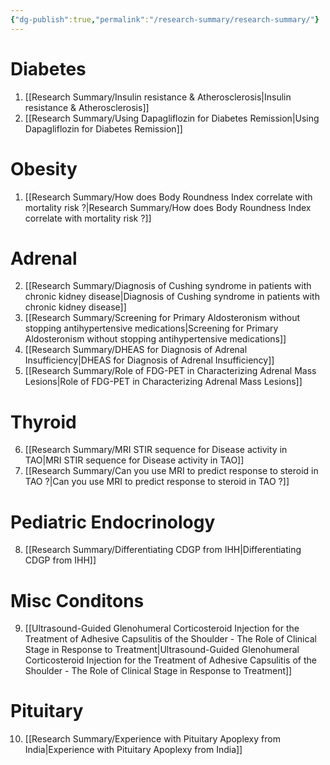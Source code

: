 ```yaml
---
{"dg-publish":true,"permalink":"/research-summary/research-summary/"}
---
```



# Diabetes

1. [[Research Summary/Insulin resistance & Atherosclerosis\|Insulin resistance & Atherosclerosis]]
2. [[Research Summary/Using Dapagliflozin for Diabetes Remission\|Using Dapagliflozin for Diabetes Remission]]

# Obesity

1. [[Research Summary/How does Body Roundness Index correlate with mortality risk ?\|Research Summary/How does Body Roundness Index correlate with mortality risk ?]]

# Adrenal


2. [[Research Summary/Diagnosis of Cushing syndrome in patients with chronic kidney disease\|Diagnosis of Cushing syndrome in patients with chronic kidney disease]]
3. [[Research Summary/Screening for Primary Aldosteronism without stopping antihypertensive medications\|Screening for Primary Aldosteronism without stopping antihypertensive medications]]
4. [[Research Summary/DHEAS for Diagnosis of Adrenal Insufficiency\|DHEAS for Diagnosis of Adrenal Insufficiency]]
5. [[Research Summary/Role of FDG-PET in Characterizing Adrenal Mass Lesions\|Role of FDG-PET in Characterizing Adrenal Mass Lesions]]

# Thyroid 

6. [[Research Summary/MRI STIR sequence for Disease activity in TAO\|MRI STIR sequence for Disease activity in TAO]]
7. [[Research Summary/Can you use MRI to predict response to steroid in TAO ?\|Can you use MRI to predict response to steroid in TAO ?]]

# Pediatric Endocrinology

8. [[Research Summary/Differentiating CDGP from IHH\|Differentiating CDGP from IHH]]

# Misc Conditons
9. [[Ultrasound-Guided Glenohumeral Corticosteroid Injection for the Treatment of Adhesive Capsulitis of the Shoulder - The Role of Clinical Stage in Response to Treatment\|Ultrasound-Guided Glenohumeral Corticosteroid Injection for the Treatment of Adhesive Capsulitis of the Shoulder - The Role of Clinical Stage in Response to Treatment]]

# Pituitary

10. [[Research Summary/Experience with Pituitary Apoplexy from India\|Experience with Pituitary Apoplexy from India]]
